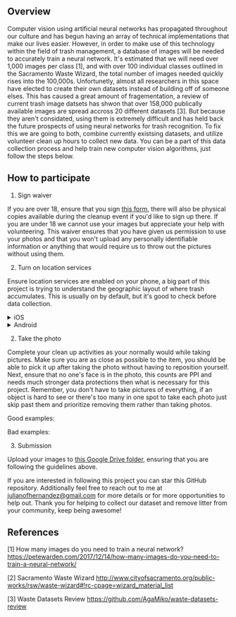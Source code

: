 ## Overview

Computer vision using artificial neural networks has propagated throughout our culture and has begun having an array of technical implementations that make our lives easier. However, in order to make use of this technology within the field of trash management, a database of images will be needed to accurately train a neural network. It's estimated that we will need over 1,000 images per class [1], and with over 100 individual classes outlined in the Sacramento Waste Wizard, the total number of images needed quickly rises into the 100,000s. Unfortunetly, almost all researchers in this space have elected to create their own datasets instead of building off of someone elses. This has caused a great amount of fragementation, a review of current trash image datsets has shwon that over 158,000 publically available images are spread accross 20 different datasets [3]. But because they aren't considated, using them is extremely difficult and has held back the future prospects of using neural networks for trash recognition. To fix this we are going to both, combine currently existsing datasets, and utilize volunteer clean up hours to collect new data. You can be a part of this data collection process and help train new computer vision algorithms, just follow the steps below.

## How to participate

1. Sign waiver

If you are over 18, ensure that you sign [this form](https://docs.google.com/forms/d/e/1FAIpQLSdCMGCegU_LGRD8PWMNdHLlymxKUoUU8md7ebfKLOxcx2ySaw/viewform?usp=sf_link), there will also be physical copies available during the cleanup event if you'd like to sign up there. If you are under 18 we cannot use your images but appreciate your help with volunteering. This waiver ensures that you have given us permission to use your photos and that you won't upload any personally identifiable information or anything that would require us to throw out the pictures without using them.

2. Turn on location services

Ensure location services are enabled on your phone, a big part of this project is trying to understand the geographic layout of where trash accumulates. This is usually on by default, but it's good to check before data collection.

<details><summary>iOS</summary>
  
  ![image](https://user-images.githubusercontent.com/39971693/201779532-020a6154-f9e7-4caa-b25f-64c4d0ff536d.png)
</details>

<details><summary>Android</summary>
  
  [More Android devices](https://support.google.com/photos/answer/9921876?hl=en)
  
![image](https://user-images.githubusercontent.com/39971693/201780171-f964895f-cb20-47e7-a5f7-9c33093a5b01.png)

</details>

2. Take the photo

Complete your clean up activities as your normally would while taking pictures. Make sure you are as close as possible to the item, you should be able to pick it up after taking the photo without having to reposition yourself. Next, ensure that no one's face is in the photo, this counts are PPI and needs much stronger data protections then what is necessary for this project. Remember, you don't have to take pictures of everything, if an object is hard to see or there's too many in one spot to take each photo just skip past them and prioritize removing them rather than taking photos.

Good examples:

Bad examples:

3. Submission

Upload your images to [this Google Drive folder](https://drive.google.com/drive/folders/1EbfJxHWg2oZslDjLVXYaTJ5rq1mIWdNM?usp=sharing), ensuring that you are following the guidelines above. 


If you are interested in following this project you can star this GitHub repository. Additionally feel free to reach out to me at julianofhernandez@gmail.com for more details or for more opportunities to help out. Thank you for helping to collect our dataset and remove litter from your community, keep being awesome!


## References

[1] How many images do you need to train a neural network? https://petewarden.com/2017/12/14/how-many-images-do-you-need-to-train-a-neural-network/

[2] Sacramento Waste Wizard http://www.cityofsacramento.org/public-works/rsw/waste-wizard#!rc-cpage=wizard_material_list

[3] Waste Datasets Review https://github.com/AgaMiko/waste-datasets-review
